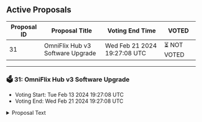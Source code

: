 ## Active Proposals

| Proposal ID | Proposal Title | Voting End Time | VOTED |
|-------------|----------------|-----------------|-------|
| 31 | OmniFlix Hub v3 Software Upgrade | Wed Feb 21 2024 19:27:08 UTC | ⏳ NOT VOTED |

---

### 🗳 31: OmniFlix Hub v3 Software Upgrade
- Voting Start: Tue Feb 13 2024 19:27:08 UTC
- Voting End: Wed Feb 21 2024 19:27:08 UTC

<details>
<summary>Proposal Text</summary>
 
## Overviewn**v3 upgrade** n**Proposal Details:** https://ipfs.omniflix.studio/ipfs/QmWYwKNEZtKubVnFmv7StqdQbUPvsy2Skhmv3tnLRs938tn
</details>
